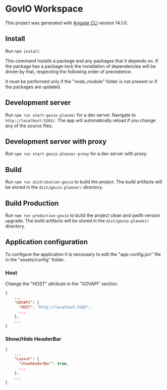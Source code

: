 # GovIO Workspace

This project was generated with [Angular CLI](https://github.com/angular/angular-cli) version 14.1.0.

## Install

Run `npm install`.

This command installs a package and any packages that it depends on. If the package has a package-lock the installation of dependencies will be driven by that, respecting the following order of precedence.

It must be performed only if the "node_module" folder is not present or if the packages are updated.

## Development server

Run `npm run start-govio-planner` for a dev server. Navigate to `http://localhost:5203/`. The app will automatically reload if you change any of the source files.

## Development server with proxy

Run `npm run start-govio-planner-proxy` for a dev server with proxy.

## Build

Run `npm run distribution-govio` to build the project. The build artifacts will be stored in the `dist/govio-planner/` directory.

## Build Production

Run `npm run production-govio` to build the project clean and qwith version upgrade. The build artifacts will be stored in the `dist/govio-planner/` directory.

## Application configuration

To configure the application it is necessary to edit the "app-config.jon" file in the "assets/config" folder.

### Host

Change the "HOST" attribute in the "GOVAPI" section:

```json
{
    ...
    "GOVAPI": {
      "HOST": "http://localhost:5203",
      ...
    },
    ...
}
```

### Show/Hide HeaderBar

```json
{
    ...
    "Layout": {
      "showHeaderBar": true,
      ...
    },
    ...
}
```
